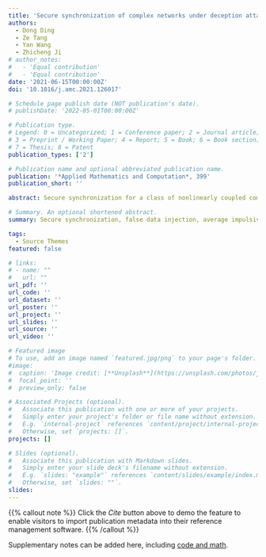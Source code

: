 ```yaml
---
title: 'Secure synchronization of complex networks under deception attacks against vulnerable nodes'
authors:
  - Dong Ding
  - Ze Tang
  - Yan Wang
  - Zhicheng Ji
# author_notes:
#   - 'Equal contribution'
#   - 'Equal contribution'
date: '2021-06-15T00:00:00Z'
doi: '10.1016/j.amc.2021.126017'

# Schedule page publish date (NOT publication's date).
# publishDate: '2022-05-01T00:00:00Z'

# Publication type.
# Legend: 0 = Uncategorized; 1 = Conference paper; 2 = Journal article;
# 3 = Preprint / Working Paper; 4 = Report; 5 = Book; 6 = Book section;
# 7 = Thesis; 8 = Patent
publication_types: ['2']

# Publication name and optional abbreviated publication name.
publication: '*Applied Mathematics and Computation*, 399'
publication_short: ''

abstract: Secure synchronization for a class of nonlinearly coupled complex networks with deception attacks is investigated in this paper. False data caused by deception attacks is assumed to be injected into both the sensor-to-controller channels and the controller-to-actuator channels, which is modelled by Bernoulli stochastic variable. A distributed controller combined with impulsive protocol is applied for realizing the secure synchronization. By jointly applying the definition of average impulsive gain, the definition of average impulsive interval and the Lyapunov stability theorem, sufficient criteria are obtained to ensure the secure synchronization within the given error bound. In addition, pinning impulsive method is proposed to describe the attacks on vulnerable systems in complex networks, therefore, the theorem is extended to a less conservative situation. Finally, two numerical examples are presented to illustrate the effectiveness of theoretical results.

# Summary. An optional shortened abstract.
summary: Secure synchronization, false data injection, average impulsive gain, deception attack.

tags:
  - Source Themes
featured: false

# links:
# - name: ""
#   url: ""
url_pdf: ''
url_code: ''
url_dataset: ''
url_poster: ''
url_project: ''
url_slides: ''
url_source: ''
url_video: ''

# Featured image
# To use, add an image named `featured.jpg/png` to your page's folder.
#image:
#  caption: 'Image credit: [**Unsplash**](https://unsplash.com/photos/jdD8gXaTZsc)'
#  focal_point: ''
#  preview_only: false

# Associated Projects (optional).
#   Associate this publication with one or more of your projects.
#   Simply enter your project's folder or file name without extension.
#   E.g. `internal-project` references `content/project/internal-project/index.md`.
#   Otherwise, set `projects: []`.
projects: []

# Slides (optional).
#   Associate this publication with Markdown slides.
#   Simply enter your slide deck's filename without extension.
#   E.g. `slides: "example"` references `content/slides/example/index.md`.
#   Otherwise, set `slides: ""`.
slides:
---
```


{{% callout note %}}
Click the _Cite_ button above to demo the feature to enable visitors to import publication metadata into their reference management software.
{{% /callout %}}

Supplementary notes can be added here, including [code and math](https://wowchemy.com/docs/content/writing-markdown-latex/).

